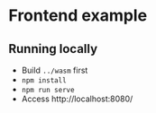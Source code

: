 # Frontend example

## Running locally

- Build `../wasm` first
- `npm install`
- `npm run serve`
- Access http://localhost:8080/
